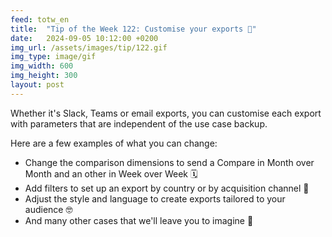 ```yaml
---
feed: totw_en
title:  "Tip of the Week 122: Customise your exports 📨"
date:   2024-09-05 10:12:00 +0200
img_url: /assets/images/tip/122.gif
img_type: image/gif
img_width: 600
img_height: 300
layout: post
---
```


Whether it's Slack, Teams or email exports, you can customise each export with parameters that are independent of the use case backup.  

Here are a few examples of what you can change:
  * Change the comparison dimensions to send a Compare in Month over Month and an other in Week over Week 🗓️
  * Add filters to set up an export by country or by acquisition channel 🎯
  * Adjust the style and language to create exports tailored to your audience 🤓
  * And many other cases that we'll leave you to imagine 💭
